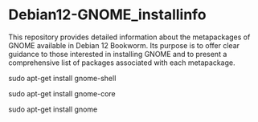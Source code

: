 # Debian12-GNOME_installinfo

This repository provides detailed information about the metapackages of GNOME available in Debian 12 Bookworm. Its purpose is to offer clear guidance to those interested in installing GNOME and to present a comprehensive list of packages associated with each metapackage.

sudo apt-get install gnome-shell

sudo apt-get install gnome-core

sudo apt-get install gnome
